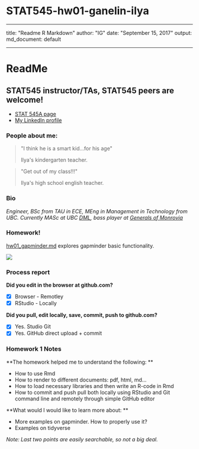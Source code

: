 # STAT545-hw01-ganelin-ilya
---
title: "Readme R Markdown"
author: "IG"
date: "September 15, 2017"
output:
  md_document: default
  
---


# ReadMe 

## STAT545 instructor/TAs, STAT545 peers are welcome!


- [STAT 545A page](http://stat545.com/)
- [My LinkedIn profile](https://www.linkedin.com/in/ganelin/)

### People about me:

> "I think he is a smart kid...for his age"
>
> Ilya's kindergarten teacher.

> "Get out of my class!!!"
>
> Ilya's high school english teacher.

### Bio
*Engineer, BSc from TAU in ECE, MEng in Management in Technology from UBC. Currently MASc at UBC [DML](http://dml.ece.ubc.ca/), bass player at [Generals of Monrovia](https://generalsofmonrovia.bandcamp.com/)*



### Homework!

[hw01_gapminder.md]( STAT545-hw01-ganelin-ilya/hw01_gapminder.md ) explores gapminder basic functionality.

![](http://www.erauscher.com/uploads/5/9/1/3/59136803/764014668.jpg)


### Process report

**Did you edit in the browser at github.com?**

- [x] Browser - Remotley
- [x] RStudio - Locally

**Did you pull, edit locally, save, commit, push to github.com?**

- [x] Yes. Studio Git
- [x] Yes. GitHub direct upload + commit

### Homework 1 Notes

**The homework helped me to understand the following: **

- How to use Rmd
- How to render to different documents: pdf, html, md...
- How to load necessary libraries and then write an R-code in Rmd
- How to commit and push pull both locally using RStudio and Git command line and remotely through simple GitHub editor

**What would I would like to learn more about: **

- More examples on gapminder. How to properly use it?
- Examples on tidyverse

*Note: Last two points are easily searchable, so not a big deal.*
